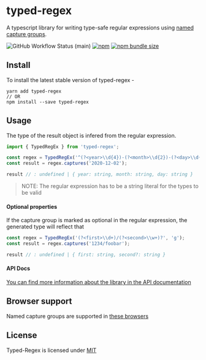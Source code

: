 # typed-regex
A typescript library for writing type-safe regular expressions using [named capture groups](https://github.com/tc39/proposal-regexp-named-groups).

![GitHub Workflow Status (main)](https://img.shields.io/github/workflow/status/phenax/typed-regex/Node.js%20CI/main)
[![npm](https://img.shields.io/npm/v/typed-regex)](https://www.npmjs.com/package/typed-regex)
[![npm bundle size](https://img.shields.io/bundlephobia/minzip/typed-regex)](https://www.npmjs.com/package/typed-regex)



## Install
To install the latest stable version of typed-regex -
```
yarn add typed-regex
// OR
npm install --save typed-regex
```


## Usage
The type of the result object is infered from the regular expression.

```ts
import { TypedRegEx } from 'typed-regex';

const regex = TypedRegEx('^(?<year>\\d{4})-(?<month>\\d{2})-(?<day>\\d{2})$', 'g');
const result = regex.captures('2020-12-02');

result // : undefined | { year: string, month: string, day: string }
```

> NOTE: The regular expression has to be a string literal for the types to be valid


#### Optional properties
If the capture group is marked as optional in the regular expression, the generated type will reflect that

```ts
const regex = TypedRegEx('(?<first>\\d+)/(?<second>\\w+)?', 'g');
const result = regex.captures('1234/foobar');

result // : undefined | { first: string, second?: string }
```


#### API Docs
[You can find more information about the library in the API documentation](https://github.com/phenax/typed-regex/blob/main/docs/API.md)


## Browser support
Named capture groups are supported in [these browsers](https://caniuse.com/mdn-javascript_builtins_regexp_named_capture_groups)



## License
Typed-Regex is licensed under [MIT](./LICENSE)

